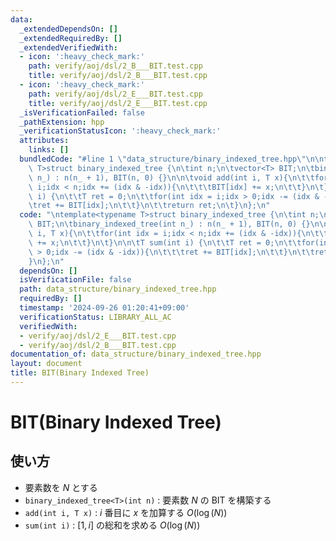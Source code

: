 ```yaml
---
data:
  _extendedDependsOn: []
  _extendedRequiredBy: []
  _extendedVerifiedWith:
  - icon: ':heavy_check_mark:'
    path: verify/aoj/dsl/2_B___BIT.test.cpp
    title: verify/aoj/dsl/2_B___BIT.test.cpp
  - icon: ':heavy_check_mark:'
    path: verify/aoj/dsl/2_E___BIT.test.cpp
    title: verify/aoj/dsl/2_E___BIT.test.cpp
  _isVerificationFailed: false
  _pathExtension: hpp
  _verificationStatusIcon: ':heavy_check_mark:'
  attributes:
    links: []
  bundledCode: "#line 1 \"data_structure/binary_indexed_tree.hpp\"\n\ntemplate<typename\
    \ T>struct binary_indexed_tree {\n\tint n;\n\tvector<T> BIT;\n\tbinary_indexed_tree(int\
    \ n_) : n(n_ + 1), BIT(n, 0) {}\n\n\tvoid add(int i, T x){\n\t\tfor(int idx =\
    \ i;idx < n;idx += (idx & -idx)){\n\t\t\tBIT[idx] += x;\n\t\t}\n\t}\n\n\tT sum(int\
    \ i) {\n\t\tT ret = 0;\n\t\tfor(int idx = i;idx > 0;idx -= (idx & -idx)){\n\t\t\
    \tret += BIT[idx];\n\t\t}\n\t\treturn ret;\n\t}\n};\n"
  code: "\ntemplate<typename T>struct binary_indexed_tree {\n\tint n;\n\tvector<T>\
    \ BIT;\n\tbinary_indexed_tree(int n_) : n(n_ + 1), BIT(n, 0) {}\n\n\tvoid add(int\
    \ i, T x){\n\t\tfor(int idx = i;idx < n;idx += (idx & -idx)){\n\t\t\tBIT[idx]\
    \ += x;\n\t\t}\n\t}\n\n\tT sum(int i) {\n\t\tT ret = 0;\n\t\tfor(int idx = i;idx\
    \ > 0;idx -= (idx & -idx)){\n\t\t\tret += BIT[idx];\n\t\t}\n\t\treturn ret;\n\t\
    }\n};\n"
  dependsOn: []
  isVerificationFile: false
  path: data_structure/binary_indexed_tree.hpp
  requiredBy: []
  timestamp: '2024-09-26 01:20:41+09:00'
  verificationStatus: LIBRARY_ALL_AC
  verifiedWith:
  - verify/aoj/dsl/2_E___BIT.test.cpp
  - verify/aoj/dsl/2_B___BIT.test.cpp
documentation_of: data_structure/binary_indexed_tree.hpp
layout: document
title: BIT(Binary Indexed Tree)
---
```


# BIT(Binary Indexed Tree)

## 使い方

- 要素数を $N$ とする
- ``binary_indexed_tree<T>(int n)`` : 要素数 $N$ の BIT を構築する
- ``add(int i, T x)`` : $i$ 番目に $x$ を加算する $O(\log(N))$
- ``sum(int i)`` : $[1, i]$ の総和を求める $O(\log(N))$
